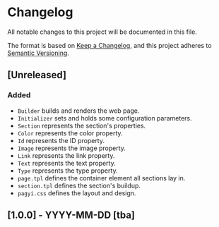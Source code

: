 # Changelog
All notable changes to this project will be documented in this file.

The format is based on [Keep a Changelog](https://keepachangelog.com/en/1.0.0/),
and this project adheres to [Semantic Versioning](https://semver.org/spec/v2.0.0.html).

## [Unreleased]
### Added
- `Builder` builds and renders the web page.
- `Initializer` sets and holds some configuration parameters.
- `Section` represents the section's properties.
- `Color` represents the color property.
- `Id` represents the ID property.
- `Image` represents the image property.
- `Link` represents the link property.
- `Text` represents the text property.
- `Type` represents the type property.
- `page.tpl` defines the container element all sections lay in.
- `section.tpl` defines the section's buildup.
- `pagyi.css` defines the layout and design.

## [1.0.0] - YYYY-MM-DD [tba]
